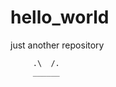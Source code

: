 # hello_world
just another repository
          
         .\  /.
         ______
           
         
